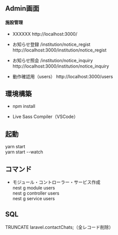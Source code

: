 ## Admin画面
#### 施設管理<br>
- XXXXXX
http://localhost:3000/

- お知らせ登録 /institution/notice_regist<br>
http://localhost:3000/institution/notice_regist

- お知らせ照会 /institution/notice_inquiry<br>
http://localhost:3000/institution/notice_inquiry

- 動作確認用（users）
http://localhost:3000/users

## 環境構築<br>
- npm install

- Live Sass Compiler（VSCode）

## 起動<br>
yarn start<br>
yarn start --watch

## コマンド<br>
- モジュール・コントローラー・サービス作成<br>
nest g module users<br>
nest g controller users<br>
nest g service users

## SQL<br>
TRUNCATE laravel.contactChats;（全レコード削除）